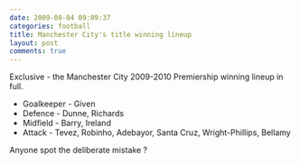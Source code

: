 ```yaml
---
date: 2009-08-04 09:09:37
categories: football
title: Manchester City's title winning lineup
layout: post
comments: true
---
```

Exclusive - the Manchester City 2009-2010 Premiership winning lineup in
full.

-   Goalkeeper - Given
-   Defence - Dunne, Richards
-   Midfield - Barry, Ireland
-   Attack - Tevez, Robinho, Adebayor, Santa Cruz, Wright-Phillips,
    Bellamy

Anyone spot the deliberate mistake ?
